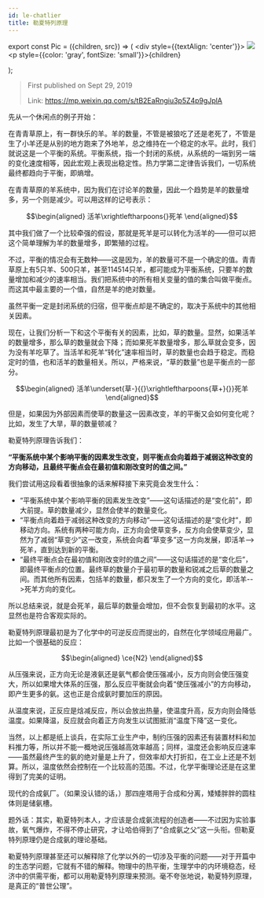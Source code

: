 ```yaml
---
id: le-chatlier
title: 勒夏特列原理
---
```


export const Pic = ({children, src}) => (
    <div style={{textAlign: 'center'}}>
        <img src={src} />
        <p style={{color: 'gray', fontSize: 'small'}}>{children}</p>
    </div>);

> First published on Sept 29, 2019
>
> Link: https://mp.weixin.qq.com/s/tB2EaRngiu3p5Z4p9gJplA

先从一个休闲点的例子开始：

在青青草原上，有一群快乐的羊。羊的数量，不管是被狼吃了还是老死了，不管是生了小羊还是从别的地方跑来了外地羊，总之维持在一个稳定的水平。此时，我们就说这是一个平衡的系统。平衡系统，指一个封闭的系统，从系统的一端到另一端的变化速度相等，因此宏观上表现出稳定性。热力学第二定律告诉我们，一切系统最终都趋向于平衡，即熵增。

在青青草原的羊系统中，因为我们在讨论羊的数量，因此一个趋势是羊的数量增多，另一个则是减少。可以用这样的记号表示：

$$\begin{aligned}
活羊\xrightleftharpoons{}死羊
\end{aligned}$$

其中我们做了一个比较牵强的假设，那就是死羊是可以转化为活羊的——但可以把这个简单理解为羊的数量增多，即繁殖的过程。

不过，平衡的情况会有无数种——这是因为，羊的数量可不是一个确定的值。青青草原上有5只羊、500只羊，甚至114514只羊，都可能成为平衡系统，只要羊的数量增加和减少的速率相当。我们把系统中的所有相关变量的值的集合叫做平衡点。而这其中最主要的一个值，自然是羊的绝对数量。

虽然平衡一定是封闭系统的归宿，但平衡点却是不确定的，取决于系统中的其他相关因素。

现在，让我们分析一下和这个平衡有关的因素，比如，草的数量。显然，如果活羊的数量增多，那么草的数量就会下降；而如果死羊数量增多，那么草就会变多，因为没有羊吃草了。当活羊和死羊“转化”速率相当时，草的数量也会趋于稳定。而稳定时的值，也和活羊的数量相关。所以，严格来说，“草的数量”也是平衡点的一部分。

$$\begin{aligned}
活羊\underset{草-}{{}\xrightleftharpoons{草+}{}}死羊
\end{aligned}$$

但是，如果因为外部因素而使草的数量这一因素改变，羊的平衡又会如何变化呢？比如，发生了大旱，草的数量顿减？

勒夏特列原理告诉我们：

<p style={{color:'red'}}><b>“平衡系统中某个影响平衡的因素发生改变，则平衡点会向着趋于减弱这种改变的方向移动，且最终平衡点会在最初值和刚改变时的值之间。”</b></p>

我们尝试用这段看着很抽象的话来解释接下来究竟会发生什么：

- “平衡系统中某个影响平衡的因素发生改变”——这句话描述的是“变化前”，即大前提。草的数量减少，显然会使羊的数量变化。
- “平衡点向着趋于减弱这种改变的方向移动”——这句话描述的是“变化时”，即移动方向。系统有两种可能方向，正方向会使草变多，反方向会使草变少，显然为了减弱“草变少”这一改变，系统会向着“草变多”这一方向发展，即活羊-->死羊，直到达到新的平衡。
- “最终平衡点会在最初值和刚改变时的值之间”——这句话描述的是“变化后”，即最终平衡点的位置。最终草的数量介于最初草的数量和锐减之后草的数量之间。而其他所有因素，包括羊的数量，都只发生了一个方向的变化，即活羊-->死羊方向的变化。

所以总结来说，就是会死羊，最后草的数量会增加，但不会恢复到最初的水平。这显然也是符合客观实际的。

勒夏特列原理最初是为了化学中的可逆反应而提出的，自然在化学领域应用最广。比如一个很基础的反应：

$$\begin{aligned}
\ce{N2}
\end{aligned}$$

从压强来说，正方向无论是液氨还是氨气都会使压强减小，反方向则会使压强变大，所以如果增大体系的压强，那么反应平衡就会向着“使压强减小”的方向移动，即产生更多的氨。这也正是合成氨时要加压的原因。

从温度来说，正反应是焓减反应，所以会放出热量，使温度升高，反方向则会降低温度。如果降温，反应就会向着正方向发生以试图抵消“温度下降”这一变化。

当然，以上都是纸上谈兵，在实际工业生产中，制约压强的因素还有装置材料和加料推力等，所以并不能一概地说压强越高效率越高；同样，温度还会影响反应速率——虽然最终产生的氨的绝对量是上升了，但效率却大打折扣，在工业上还是不划算。所以，温度依然会控制在一个比较高的范围。不过，化学平衡理论还是在这里得到了完美的证明。

<Pic src="/zh-Hans/img/./docs/Science/le-chatlier/JGibibkelET6ibR0govvZaugqanKfhKibPUsmPM3xdVeiaVKyPX1t8RETYQ7JBtERO5nczOsEoQ7VTwFicYYxhayicdCg.jpeg">现代的合成氨厂。（如果没认错的话，）那四座塔用于合成和分离，矮矮胖胖的圆柱体则是储氨槽。</Pic>

题外话：其实，勒夏特列本人，才应该是合成氨流程的创造者——不过因为实验事故，氧气爆炸，不得不停止研究，才让哈伯得到了“合成氨之父”这一头衔。但勒夏特列原理仍是合成氨的理论基础。

勒夏特列原理甚至还可以解释除了化学以外的一切涉及平衡的问题——对于开篇中的生态学问题，它就有不错的解释。物理中的热平衡，生理学中的内环境稳态，经济中的供需平衡，都可以用勒夏特列原理来预测。毫不夸张地说，勒夏特列原理，是真正的“普世公理”。
